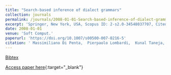 ```yaml
---
title: "Search-based inference of dialect grammars"
collection: journals
permalink: /journals/2008-01-01-Search-based-inference-of-dialect-grammars
excerpt: 'Springer, New York, USA, Scopus ID: 2-s2.0-34548037707, Cited by: 6'
date: 2008-01-01
venue: 'Soft Comput.'
paperurl: 'https://doi.org/10.1007/s00500-007-0216-5'
citation: ' Massimiliano Di Penta,  Pierpaolo Lombardi,  Kunal Taneja,  Luigi Troiano, &quot;Search-based inference of dialect grammars.&quot; Soft Comput., 2008.'
---
```

[Bibtex](https://dblp.org/rec/bib/journals/soco/PentaLTT08)

[Access paper here](https://doi.org/10.1007/s00500-007-0216-5){:target="_blank"}
